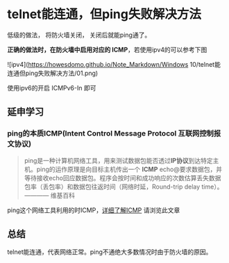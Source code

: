 # telnet能连通，但ping失败解决方法

低级的做法， 将防火墙关闭， 关闭后就能ping通了。

**正确的做法时，在防火墙中启用对应的 ICMP**，若使用ipv4的可以参考下图

![ipv4](https://howesdomo.github.io/Note_Markdown/Windows 10/telnet能连通但ping失败解决方法/01.png)

使用ipv6的开启 ICMPv6-In 即可



## 延申学习

### ping的本质ICMP(Intent Control Message Protocol 互联网控制报文协议)

> ping是一种计算机网络工具，用来测试数据包能否透过**IP协议**到达特定主机。ping的运作原理是向目标主机传出一个 **ICMP** echo@要求数据包，并等待接收echo回应数据包。程序会按时间和成功响应的次数估算丢失数据包率（丢包率）和数据包往返时间（网络时延，Round-trip delay time）。———— 维基百科



ping这个网络工具利用的时ICMP，[详细了解ICMP](https://www.jianshu.com/p/e1795962ad76) 请浏览此文章



## 总结

telnet能连通，代表网络正常。ping不通绝大多数情况时由于防火墙的原因。

